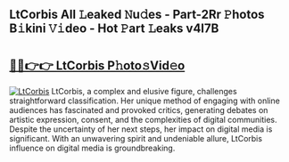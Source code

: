 ## LtCorbis All 𝙻eaked 𝙽u𝚍es - Part-2Rr 𝙿hotos B𝚒kini 𝚅𝚒deo - Hot 𝙿art 𝙻eaks v4I7B

# <h2><a href="http://ld2x7kz.urlbe.top/?page=LtCorbis">🔗🔗👉👉 LtCorbis P𝚑oto𝚜Vid𝚎o</a></h2>

[![LtCorbis](https://i.imgur.com/eBuTRDB.gif)](http://ld2x7kz.urlbe.top/?page=LtCorbis)
LtCorbis, a complex and elusive figure, challenges straightforward classification. Her unique method of engaging with online audiences has fascinated and provoked critics, generating debates on artistic expression, consent, and the complexities of digital communities. Despite the uncertainty of her next steps, her impact on digital media is significant. With an unwavering spirit and undeniable allure, LtCorbis influence on digital media is groundbreaking.
